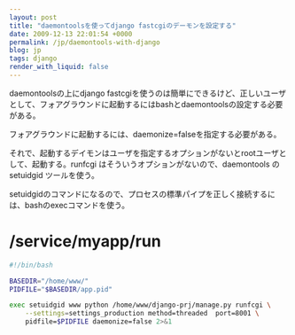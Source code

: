 ```yaml
---
layout: post
title: "daemontoolsを使ってdjango fastcgiのデーモンを設定する"
date: 2009-12-13 22:01:54 +0000
permalink: /jp/daemontools-with-django
blog: jp
tags: django
render_with_liquid: false
---
```


<!-- textlint-disable rousseau -->

daemontoolsの上にdjango
fastcgiを使うのは簡単にできるけど、正しいユーザとして、フォアグラウンドに起動するにはbashとdaemontoolsの設定する必要がある。

フォアグラウンドに起動するには、daemonize=falseを指定する必要がある。

それで、起動するデイモンはユーザを指定するオプションがないとrootユーザとして、起動する。runfcgi
はそういうオプションがないので、daemontools の setuidgid
ツールを使う。

setuidgidのコマンドになるので、プロセスの標準パイプを正しく接続するには、bashのexecコマンドを使う。

# /service/myapp/run

```bash
#!/bin/bash

BASEDIR="/home/www/"
PIDFILE="$BASEDIR/app.pid"

exec setuidgid www python /home/www/django-prj/manage.py runfcgi \
    --settings=settings_production method=threaded  port=8001 \
    pidfile=$PIDFILE daemonize=false 2>&1
```

<!-- textlint-enable rousseau -->
